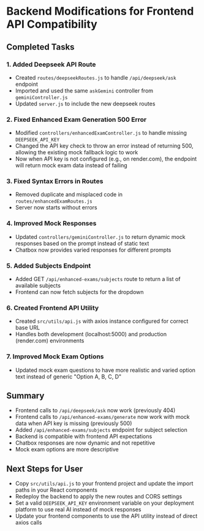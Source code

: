 # Backend Modifications for Frontend API Compatibility

## Completed Tasks

### 1. Added Deepseek API Route
- Created `routes/deepseekRoutes.js` to handle `/api/deepseek/ask` endpoint
- Imported and used the same `askGemini` controller from `geminiController.js`
- Updated `server.js` to include the new deepseek routes

### 2. Fixed Enhanced Exam Generation 500 Error
- Modified `controllers/enhancedExamController.js` to handle missing `DEEPSEEK_API_KEY`
- Changed the API key check to throw an error instead of returning 500, allowing the existing mock fallback logic to work
- Now when API key is not configured (e.g., on render.com), the endpoint will return mock exam data instead of failing

### 3. Fixed Syntax Errors in Routes
- Removed duplicate and misplaced code in `routes/enhancedExamRoutes.js`
- Server now starts without errors

### 4. Improved Mock Responses
- Updated `controllers/geminiController.js` to return dynamic mock responses based on the prompt instead of static text
- Chatbox now provides varied responses for different prompts

### 5. Added Subjects Endpoint
- Added GET `/api/enhanced-exams/subjects` route to return a list of available subjects
- Frontend can now fetch subjects for the dropdown

### 6. Created Frontend API Utility
- Created `src/utils/api.js` with axios instance configured for correct base URL
- Handles both development (localhost:5000) and production (render.com) environments

### 7. Improved Mock Exam Options
- Updated mock exam questions to have more realistic and varied option text instead of generic "Option A, B, C, D"

## Summary
- Frontend calls to `/api/deepseek/ask` now work (previously 404)
- Frontend calls to `/api/enhanced-exams/generate` now work with mock data when API key is missing (previously 500)
- Added `/api/enhanced-exams/subjects` endpoint for subject selection
- Backend is compatible with frontend API expectations
- Chatbox responses are now dynamic and not repetitive
- Mock exam options are more descriptive

## Next Steps for User
- Copy `src/utils/api.js` to your frontend project and update the import paths in your React components
- Redeploy the backend to apply the new routes and CORS settings
- Set a valid `DEEPSEEK_API_KEY` environment variable on your deployment platform to use real AI instead of mock responses
- Update your frontend components to use the API utility instead of direct axios calls
